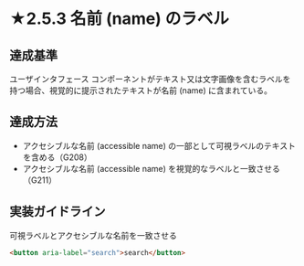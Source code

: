 # ★2.5.3 名前 (name) のラベル

## 達成基準
ユーザインタフェース コンポーネントがテキスト又は文字画像を含むラベルを持つ場合、視覚的に提示されたテキストが名前 (name) に含まれている。
## 達成方法
- アクセシブルな名前 (accessible name) の一部として可視ラベルのテキストを含める（G208）
- アクセシブルな名前 (accessible name) を視覚的なラベルと一致させる（G211）
## 実装ガイドライン
可視ラベルとアクセシブルな名前を一致させる
```HTML
<button aria-label="search">search</button>
```